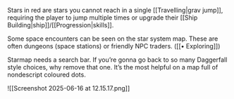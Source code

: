 Stars in red are stars you cannot reach in a single [[Travelling|grav jump]], requiring the player to jump multiple times or upgrade their [[Ship Building|ship]]/[[Progression|skills]].

Some space encounters can be seen on the star system map. These are often dungeons (space stations) or friendly NPC traders. ([[• Exploring]])

Starmap needs a search bar. If you’re gonna go back to so many Daggerfall style choices, why remove that one. It’s the most helpful on a map full of nondescript coloured dots.

![[Screenshot 2025-06-16 at 12.15.17.png]]